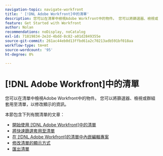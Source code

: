 ```yaml
---
navigation-topic: navigate-workfront
title: ' [!DNL Adobe Workfront]中的清單'
description: 您可以在清單中檢視Adobe Workfront中的物件。 您可以將篩選器、檢視或群組套用至清單，以修改顯示的資訊。 本節包含以下有關清單的文章
feature: Get Started with Workfront
author: Nolan
recommendations: noDisplay, noCatalog
exl-id: 71819834-2e2d-4bdd-8c82-a01d2849355e
source-git-commit: 261ac44eb0d13ffbd61a2c70213adb591bf018aa
workflow-type: tm+mt
source-wordcount: '95'
ht-degree: 0%

---
```


# [!DNL Adobe Workfront]中的清單

<!--Audited: 11/2024-->

您可以在清單中檢視Adobe Workfront中的物件。 您可以將篩選器、檢視或群組套用至清單，以修改顯示的資訊。

本節包含下列有關清單的文章：

* [開始使用 [!DNL Adobe Workfront]中的清單](../../../workfront-basics/navigate-workfront/use-lists/view-items-in-a-list.md)
* [將快速篩選套用至清單](../../../workfront-basics/navigate-workfront/use-lists/apply-quick-filter-list.md)
* [在 [!DNL Adobe Workfront]的清單中內嵌編輯專案](../../../workfront-basics/navigate-workfront/use-lists/inline-edit-objects.md)
* [修改清單的顯示方式](../../../workfront-basics/navigate-workfront/use-lists/modify-list-display.md)
* [匯出清單](../../../workfront-basics/navigate-workfront/use-lists/export-lists.md)
